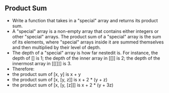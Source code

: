 ## Product Sum

- Write a function that takes in a "special" array and returns its product sum.
- A "special" array is a non-empty array that contains either integers or other "special" arrays. The product sum of a "special" array is the sum of its elements, where "special" arrays inside it are summed themselves and then multiplied by their level of depth.
- The depth of a "special" array is how far nestedit is. For instance, the depth of [] is 1; the depth of the inner array in [[]] is 2; the depth of the innermost array in [[[]]] is 3.
- Therefore:
- the product sum of [x, y] is x + y 
- the product sum of [x, [y, z]] is x + 2 * (y + z)
- the product sum of [x, [y, [z]]] is x + 2 * (y + 3z)